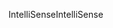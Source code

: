 <span data-ttu-id="759cd-101">IntelliSense</span><span class="sxs-lookup"><span data-stu-id="759cd-101">IntelliSense</span></span>